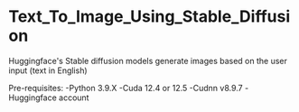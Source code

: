 # Text_To_Image_Using_Stable_Diffusion
Huggingface's Stable diffusion models generate images based on the user input (text in English)

Pre-requisites:
-Python 3.9.X
-Cuda 12.4 or 12.5
-Cudnn v8.9.7
-Huggingface account

